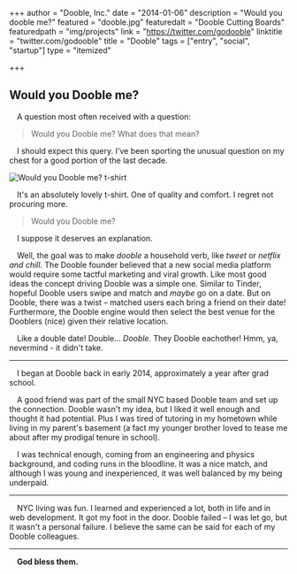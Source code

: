 +++
author = "Dooble, Inc."
date = "2014-01-06"
description = "Would you dooble me?"
featured = "dooble.jpg"
featuredalt = "Dooble Cutting Boards"
featuredpath = "img/projects"
link = "https://twitter.com/godooble"
linktitle = "twitter.com/godooble"
title = "Dooble"
tags = ["entry", "social", "startup"]
type = "itemized"

+++

## Would you Dooble me?

&emsp;A question most often received with a question:

>Would you Dooble me? What does that mean?

&emsp;I should expect this query. I've been sporting the unusual question on my chest for a good portion of the last decade.

<img src="/img/projects/dooble-tshirt.jpg" alt="Would you Dooble me? t-shirt">

&emsp;It's an absolutely lovely t-shirt. One of quality and comfort. I regret not procuring more.

> Would you Dooble me?

&emsp;I suppose it deserves an explanation. 

&emsp;Well, the goal was to make *dooble* a household verb, like *tweet* or *netflix and chill*. The Dooble founder believed that a new social media platform would require some tactful marketing and viral growth. Like most good ideas the concept driving Dooble was a simple one. Similar to Tinder, hopeful Dooble users swipe and match and *maybe* go on a date. But on Dooble, there was a twist – matched users each bring a friend on their date! Furthermore, the Dooble engine would then select the best venue for the Dooblers (nice) given their relative location.

&emsp;Like a double date! Double... *Dooble*. They Dooble eachother! Hmm, ya, nevermind - it didn't take.

***

&emsp;I began at Dooble back in early 2014, approximately a year after grad school.

&emsp;A good friend was part of the small NYC based Dooble team and set up the connection. Dooble wasn't my idea, but I liked it well enough and thought it had potential. Plus I was tired of tutoring in my hometown while living in my parent's basement (a fact my younger brother loved to tease me about after my prodigal tenure in school).

&emsp;I was technical enough, coming from an engineering and physics background, and coding runs in the bloodline. It was a nice match, and although I was young and inexperienced, it was well balanced by my being underpaid.

***

&emsp;NYC living was fun. I learned and experienced a lot, both in life and in web development.  It got my foot in the door. Dooble failed – I was let go, but it wasn't a personal failure. I believe the same can be said for each of my Dooble colleagues.

***

&emsp;**God bless them.**